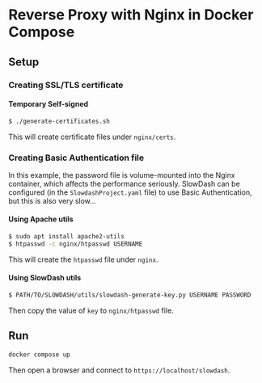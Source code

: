 
# Reverse Proxy with Nginx in Docker Compose

## Setup

### Creating SSL/TLS certificate

#### Temporary Self-signed
```bash
$ ./generate-certificates.sh
```

This will create certificate files under `nginx/certs`.


### Creating Basic Authentication file
In this example, the password file is volume-mounted into the Nginx container, which affects the performance seriously. SlowDash can be configured (in the `SlowdashProject.yaml` file) to use Basic Authentication, but this is also very slow...

#### Using Apache utils
```bash
$ sudo apt install apache2-utils
$ htpasswd -c nginx/htpasswd USERNAME
```

This will create the `htpasswd` file under `nginx`.

#### Using SlowDash utils
```bash
$ PATH/TO/SLOWDASH/utils/slowdash-generate-key.py USERNAME PASSWORD
```

Then copy the value of `key` to `nginx/htpasswd` file.


## Run
```bash
docker compose up
```

Then open a browser and connect to `https://localhost/slowdash`.

